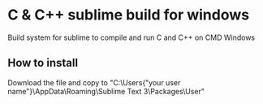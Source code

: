 # C & C++ sublime build for windows
Build system for sublime to compile and run C and C++ on CMD Windows 

## How to install
Download the file and copy to "C:\Users\{"your user name"}\AppData\Roaming\Sublime Text 3\Packages\User"
